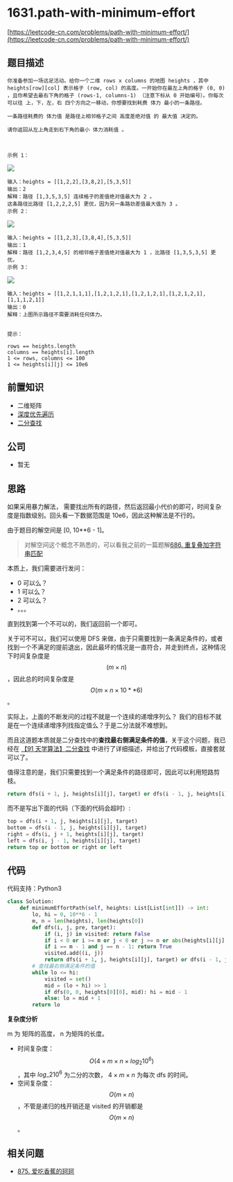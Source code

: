 # 1631.path-with-minimum-effort

[https://leetcode-cn.com/problems/path-with-minimum-effort/](https://leetcode-cn.com/problems/path-with-minimum-effort/)

## 题目描述

```text
你准备参加一场远足活动。给你一个二维 rows x columns 的地图 heights ，其中 heights[row][col] 表示格子 (row, col) 的高度。一开始你在最左上角的格子 (0, 0) ，且你希望去最右下角的格子 (rows-1, columns-1) （注意下标从 0 开始编号）。你每次可以往 上，下，左，右 四个方向之一移动，你想要找到耗费 体力 最小的一条路径。

一条路径耗费的 体力值 是路径上相邻格子之间 高度差绝对值 的 最大值 决定的。

请你返回从左上角走到右下角的最小 体力消耗值 。



示例 1：
```

![](https://tva1.sinaimg.cn/large/0081Kckwly1gk7c0poru6j308z08z0su.jpg)

```text
输入：heights = [[1,2,2],[3,8,2],[5,3,5]]
输出：2
解释：路径 [1,3,5,3,5] 连续格子的差值绝对值最大为 2 。
这条路径比路径 [1,2,2,2,5] 更优，因为另一条路劲差值最大值为 3 。
示例 2：
```

![](https://tva1.sinaimg.cn/large/0081Kckwly1gk7c0vxq7kj308z08zwel.jpg)

```text
输入：heights = [[1,2,3],[3,8,4],[5,3,5]]
输出：1
解释：路径 [1,2,3,4,5] 的相邻格子差值绝对值最大为 1 ，比路径 [1,3,5,3,5] 更优。
示例 3：
```

![](https://tva1.sinaimg.cn/large/0081Kckwly1gk7c1ckz44j30ej0egaaj.jpg)

```text
输入：heights = [[1,2,1,1,1],[1,2,1,2,1],[1,2,1,2,1],[1,2,1,2,1],[1,1,1,2,1]]
输出：0
解释：上图所示路径不需要消耗任何体力。


提示：

rows == heights.length
columns == heights[i].length
1 <= rows, columns <= 100
1 <= heights[i][j] <= 10e6
```

## 前置知识

* 二维矩阵
* [深度优先遍历](https://github.com/azl397985856/leetcode/blob/master/thinkings/DFS.md)
* [二分查找](https://github.com/azl397985856/leetcode/blob/master/91/binary-search.md)

## 公司

* 暂无

## 思路

如果采用暴力解法， 需要找出所有的路径，然后返回最小代价的即可，时间复杂度是指数级别。回头看一下数据范围是 10e6，因此这种解法是不行的。

由于题目的解空间是 \[0, 10\*\*6 - 1\]。

> 对解空间这个概念不熟悉的，可以看我之前的一篇题解[686. 重复叠加字符串匹配](https://github.com/azl397985856/leetcode/blob/master/problems/686.repeated-string-match.md)

本质上，我们需要进行发问：

* 0 可以么？
* 1 可以么？
* 2 可以么？
* 。。。

直到找到第一个不可以的，我们返回前一个即可。

关于可不可以，我们可以使用 DFS 来做，由于只需要找到一条满足条件的，或者找到一个不满足的提前退出，因此最坏的情况是一直符合，并走到终点，这种情况下时间复杂度是 $$(m \times n)$$，因此总的时间复杂度是 $$O(m \times n \times 10**6)$$。

实际上，上面的不断发问的过程不就是一个连续的递增序列么？ 我们的目标不就是在一个连续递增序列找指定值么？于是二分法就不难想到。

而且这道题本质就是二分查找中的**查找最右侧满足条件的值**，关于这个问题，我已经在 [【91 天学算法】二分查找](https://github.com/azl397985856/leetcode/blob/master/91/binary-search.md) 中进行了详细描述，并给出了代码模板，直接套就可以了。

值得注意的是，我们只需要找到一个满足条件的路径即可，因此可以利用短路剪枝。

```python
return dfs(i + 1, j, heights[i][j], target) or dfs(i - 1, j, heights[i][j], target) or dfs(i, j + 1, heights[i][j], target) or dfs(i, j - 1, heights[i][j], target)
```

而不是写出下面的代码（下面的代码会超时）:

```python
top = dfs(i + 1, j, heights[i][j], target)
bottom = dfs(i - 1, j, heights[i][j], target)
right = dfs(i, j + 1, heights[i][j], target)
left = dfs(i, j - 1, heights[i][j], target)
return top or bottom or right or left
```

## 代码

代码支持：Python3

```python
class Solution:
    def minimumEffortPath(self, heights: List[List[int]]) -> int:
        lo, hi = 0, 10**6 - 1
        m, n = len(heights), len(heights[0])
        def dfs(i, j, pre, target):
            if (i, j) in visited: return False
            if i < 0 or i >= m or j < 0 or j >= n or abs(heights[i][j] - pre) > target: return False
            if i == m - 1 and j == n - 1: return True
            visited.add((i, j))
            return dfs(i + 1, j, heights[i][j], target) or dfs(i - 1, j, heights[i][j], target) or dfs(i, j + 1, heights[i][j], target) or dfs(i, j - 1, heights[i][j], target)
        # 查找最右侧满足条件的值
        while lo <= hi:
            visited = set()
            mid = (lo + hi) >> 1
            if dfs(0, 0, heights[0][0], mid): hi = mid - 1
            else: lo = mid + 1
        return lo
```

**复杂度分析**

m 为 矩阵的高度， n 为矩阵的长度。

* 时间复杂度：$$O(4 \times m \times n \times log_2 10^6)$$，其中 $log\_2 10^6$ 为二分的次数， $4 \times m \times n$ 为每次 dfs 的时间。
* 空间复杂度：$$O(m \times n)$$，不管是递归的栈开销还是 visited 的开销都是 $$O(m \times n)$$。

## 相关问题

* [875. 爱吃香蕉的珂珂](https://github.com/azl397985856/leetcode/blob/master/problems/875.koko-eating-bananas.md)

